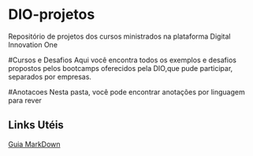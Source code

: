 # DIO-projetos
Repositório de projetos dos cursos ministrados na plataforma Digital Innovation One

#Cursos e Desafios
Aqui você encontra todos os exemplos e desafios propostos pelos bootcamps oferecidos pela DIO,que pude participar, separados por empresas.

#Anotacoes
Nesta pasta, você pode encontrar anotações por linguagem para rever

## Links Utéis
[Guia MarkDown](https://www.markdownguide.org/getting-started/)

